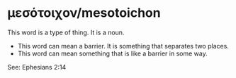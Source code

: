 # μεσότοιχον/mesotoichon
This word is a type of thing. It is a noun.

* This word can mean a barrier. It is something that separates two places.
* This word can mean something that is like a barrier in some way.

See: Ephesians 2:14
